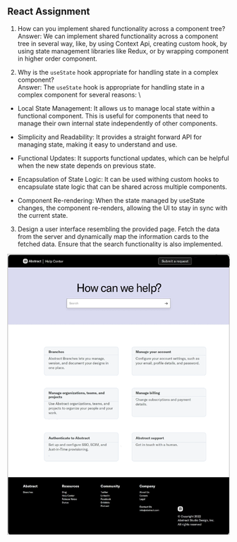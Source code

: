 ## React Assignment

1. How can you implement shared functionality across a component tree?\
Answer: We can implement shared functionality across a component tree in several way, like, by using Context Api, creating custom hook, by using state management libraries like Redux, or by wrapping component in higher order component.

2. Why is the `useState` hook appropriate for handling state in a complex component?\
Answer: The `useState` hook is appropriate for handling state in a complex component for several reasons: \
- Local State Management: It allows us to manage local state within a functional component. This is useful for components that need to manage their own internal state independently of other components.

- Simplicity and Readability: It provides a straight forward API for managing state, making it easy to understand and use.

- Functional Updates: It supports functional updates, which can be helpful when the new state depends on previous state.

- Encapsulation of State Logic: It can be used withing custom hooks to encapsulate state logic that can be shared across multiple components.

- Component Re-rendering: When the state managed by useState changes, the component re-renders, allowing the UI to stay in sync with the current state. 

3. Design a user interface resembling the provided page. Fetch the data from the server and dynamically map the information cards to the fetched data. Ensure that the search functionality is also implemented.

![Logo](UI-Screen-1.png)
